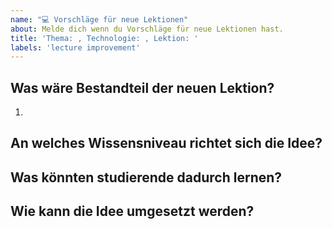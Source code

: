 ```yaml
---
name: "💻 Vorschläge für neue Lektionen"
about: Melde dich wenn du Vorschläge für neue Lektionen hast.
title: 'Thema: , Technologie: , Lektion: '
labels: 'lecture improvement'
---
```

<!--
  Bitte beschreibe möglichst genau was deine Idee ist.
-->

## Was wäre Bestandteil der neuen Lektion?

1.

## An welches Wissensniveau richtet sich die Idee?


## Was könnten studierende dadurch lernen?

## Wie kann die Idee umgesetzt werden?
